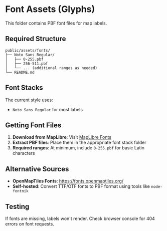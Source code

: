 # Font Assets (Glyphs)

This folder contains PBF font files for map labels.

## Required Structure

```
public/assets/fonts/
├── Noto Sans Regular/
│   ├── 0-255.pbf
│   ├── 256-511.pbf
│   └── ... (additional ranges as needed)
└── README.md
```

## Font Stacks

The current style uses:
- `Noto Sans Regular` for most labels

## Getting Font Files

1. **Download from MapLibre**: Visit [MapLibre Fonts](https://github.com/maplibre/fonts)
2. **Extract PBF files**: Place them in the appropriate font stack folder
3. **Required ranges**: At minimum, include `0-255.pbf` for basic Latin characters

## Alternative Sources

- **OpenMapTiles Fonts**: https://fonts.openmaptiles.org/
- **Self-hosted**: Convert TTF/OTF fonts to PBF format using tools like `node-fontnik`

## Testing

If fonts are missing, labels won't render. Check browser console for 404 errors on font requests.